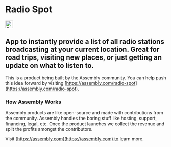 # Radio Spot

<a href="https://assembly.com/radio-spot/bounties?utm_campaign=assemblage&utm_source=radio-spot&utm_medium=repo_badge"><img src="https://asm-badger.herokuapp.com/radio-spot/badges/tasks.svg" height="24px" alt="Open Tasks" /></a>

## App to instantly provide a list of all radio stations broadcasting at your current location. Great for road trips, visiting new places, or just getting an update on what to listen to.

This is a product being built by the Assembly community. You can help push this idea forward by visiting [https://assembly.com/radio-spot](https://assembly.com/radio-spot).

### How Assembly Works

Assembly products are like open-source and made with contributions from the community. Assembly handles the boring stuff like hosting, support, financing, legal, etc. Once the product launches we collect the revenue and split the profits amongst the contributors.

Visit [https://assembly.com](https://assembly.com) to learn more.
